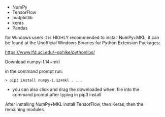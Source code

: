 
* NumPy
* TensorFlow
* matplotlib
* keras
* Pandas

for Windows users it is HIGHLY recommended to install NumPy+MKL, it can be found at the 
Unofficial Windows Binaries for Python Extension Packages:

https://www.lfd.uci.edu/~gohlke/pythonlibs/

Download numpy-1.14+mkl 

in the command prompt run: 
```
> pip3 install numpy-1.12+mkl . . . 
```
* you can also click and drag the downloaded wheel file into the command prompt after typing in pip3 install

After installing NumPy+MKL install TensorFlow, then Keras, then the remaining modules.
